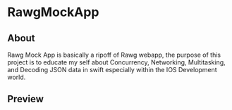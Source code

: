 # RawgMockApp
## About
Rawg Mock App is basically a ripoff of Rawg webapp, the purpose of this project is to educate my self about Concurrency, Networking, Multitasking, and Decoding JSON data in swift especially within the IOS Development world.
## Preview
